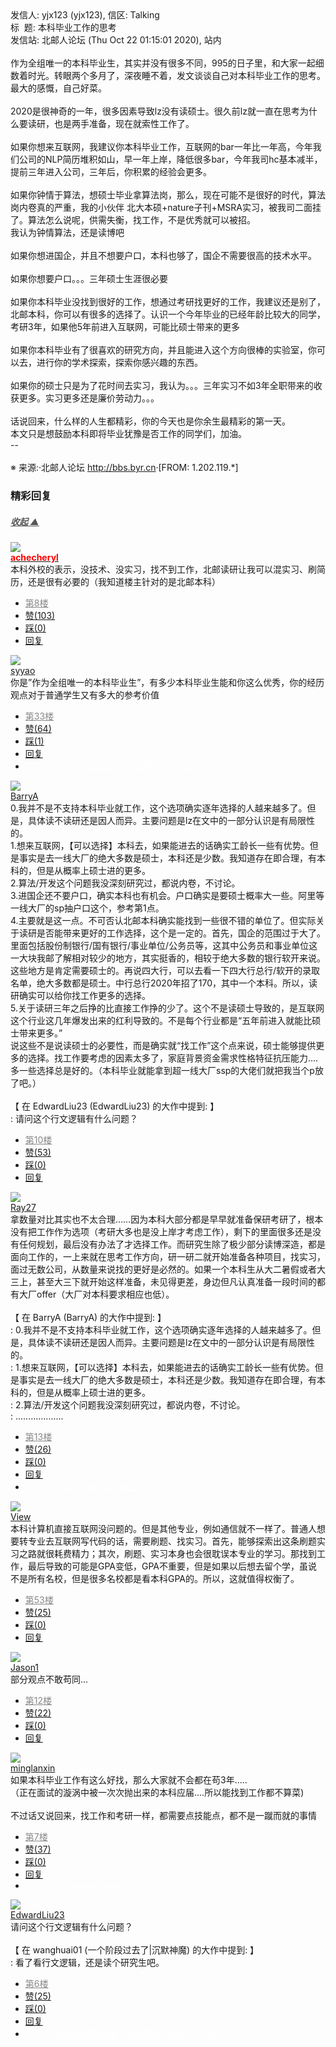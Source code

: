 <div class="a-content-wrap">发信人: yjx123 (yjx123), 信区: Talking<br>标&nbsp;&nbsp;题: 本科毕业工作的思考<br>发信站: 北邮人论坛 (Thu Oct 22 01:15:01 2020), 站内<br><br>作为全组唯一的本科毕业生，其实并没有很多不同，995的日子里，和大家一起细数着时光。转眼两个多月了，深夜睡不着，发文谈谈自己对本科毕业工作的思考。最大的感慨，自己好菜。<br><br>2020是很神奇的一年，很多因素导致lz没有读硕士。很久前lz就一直在思考为什么要读研，也是两手准备，现在就索性工作了。<br><br>如果你想来互联网，我建议你本科毕业工作，互联网的bar一年比一年高，今年我们公司的NLP简历堆积如山，早一年上岸，降低很多bar，今年我司hc基本减半，提前三年进入公司，三年后，你积累的经验会更多。<br><br>如果你钟情于算法，想硕士毕业拿算法岗，那么，现在可能不是很好的时代，算法岗内卷真的严重，我的小伙伴 北大本硕+nature子刊+MSRA实习，被我司二面挂了。算法怎么说呢，供需失衡，找工作，不是优秀就可以被招。<br>我认为钟情算法，还是读博吧<br><br>如果你想进国企，并且不想要户口，本科也够了，国企不需要很高的技术水平。<br><br>如果你想要户口。。。三年硕士生涯很必要<br><br>如果你本科毕业没找到很好的工作，想通过考研找更好的工作，我建议还是别了，北邮本科，你可以有很多的选择了。认识一个今年毕业的已经年龄比较大的同学，考研3年，如果他5年前进入互联网，可能比硕士带来的更多<br><br>如果你本科毕业有了很喜欢的研究方向，并且能进入这个方向很棒的实验室，你可以去，进行你的学术探索，探索你感兴趣的东西。<br><br>如果你的硕士只是为了花时间去实习，我认为。。。三年实习不如3年全职带来的收获更多。实习更多还是廉价劳动力。。。<br><br>话说回来，什么样的人生都精彩，你的今天也是你余生最精彩的第一天。<br>本文只是想鼓励本科即将毕业犹豫是否工作的同学们，加油。<br>--<br><br><font class="f000"></font><font class="f007">※ 来源:·北邮人论坛 <a target="_blank" href="http://bbs.byr.cn">http://bbs.byr.cn</a>·[FROM: 1.202.119.*]</font><font class="f000"><br></font><div id="nice_view" class="corner" style="margin:0;display:block"><div class="a-nice-comment-divline"><h3><span>精彩回复</span></h3><h5><a class="a-func-toggle" style="color:#555;" href="#">收起 ▲</a></h5></div><div class="a-nice-comment"><div class="a-nice-comment-item"><a class="a-nice-comment-face" href="/user/query/achecheryl"><img src="https://bbs.byr.cn/img/face_default_f.jpg"></a><div class="a-nice-comment-cell"><div class="a-nice-comment-id"><a href="/user/query/achecheryl"><strong style="color:red;">achecheryl</strong></a></div><div class="a-nice-comment-content">本科外校的表示，没技术、没实习，找不到工作，北邮读研让我可以混实习、刷简历，还是很有必要的（我知道楼主针对的是北邮本科）</div><div><ul class="a-func a-nice-comment-func"><li><a class="a-nice-comment-floor" style="color:#888;" title="点击跳转" href="/article/Talking/6234740?s=6234759">第8楼</a></li><li><a href="/article/Talking/ajax_voteup/6234759.json" class="a-func-like" id="like_list6234759"><samp class="ico-pos-zaninactive" id="icon_like_list6234759"></samp>赞(103)</a></li><li><a href="/article/Talking/ajax_votedown/6234759.json" id="listCai6234759" class="a-func-cai"><samp class="ico-pos-caiinactive" id="icon_list_cai6234759"></samp>踩(0)</a></li><li><samp class="ico-pos-reply"></samp><a href="/article/Talking/post/6234759" class="a-post">回复</a></li></ul></div></div></div><div class="a-nice-comment-item"><a class="a-nice-comment-face" href="/user/query/syyao"><img src="https://bbs.byr.cn/uploadFace/S/syyao.793.gif"></a><div class="a-nice-comment-cell"><div class="a-nice-comment-id"><a href="/user/query/syyao">syyao</a></div><div class="a-nice-comment-content">你是”作为全组唯一的本科毕业生”，有多少本科毕业生能和你这么优秀，你的经历观点对于普通学生又有多大的参考价值</div><div><ul class="a-func a-nice-comment-func"><li><a class="a-nice-comment-floor" style="color:#888;" title="点击跳转" href="/article/Talking/6234740?s=6234805">第33楼</a></li><li><a href="/article/Talking/ajax_voteup/6234805.json" class="a-func-like" id="like_list6234805"><samp class="ico-pos-zaninactive" id="icon_like_list6234805"></samp>赞(64)</a></li><li><a href="/article/Talking/ajax_votedown/6234805.json" id="listCai6234805" class="a-func-cai"><samp class="ico-pos-caiinactive" id="icon_list_cai6234805"></samp>踩(1)</a></li><li><samp class="ico-pos-reply"></samp><a href="/article/Talking/post/6234805" class="a-post">回复</a></li><li><a href="#" style="color:white;margin:0px 50px;">下一个彩蛋线索见网页源代码。 10/10</a></li></ul></div></div></div><div class="a-nice-comment-item"><a class="a-nice-comment-face" href="/user/query/BarryA"><img src="https://bbs.byr.cn/img/face_default_m.jpg"></a><div class="a-nice-comment-cell"><div class="a-nice-comment-id"><a href="/user/query/BarryA">BarryA</a></div><div class="a-nice-comment-content">0.我并不是不支持本科毕业就工作，这个选项确实逐年选择的人越来越多了。但是，具体读不读研还是因人而异。主要问题是lz在文中的一部分认识是有局限性的。<br>1.想来互联网，【可以选择】本科去，如果能进去的话确实工龄长一些有优势。但是事实是去一线大厂的绝大多数是硕士，本科还是少数。我知道存在即合理，有本科的，但是从概率上硕士进的更多。<br>2.算法/开发这个问题我没深刻研究过，都说内卷，不讨论。<br>3.进国企还不要户口，确实本科也有机会。户口确实是要硕士概率大一些。阿里等一线大厂的sp抽户口这个，参考第1点。<br>4.主要就是这一点。不可否认北邮本科确实能找到一些很不错的单位了。但实际关于读研是否能带来更好的工作选择，这个是一定的。首先，国企的范围过于大了。里面包括股份制银行/国有银行/事业单位/公务员等，这其中公务员和事业单位这一大块我邮了解相对较少的地方，其实挺香的，相较于绝大多数的银行软开来说。这些地方是肯定需要硕士的。再说四大行，可以去看一下四大行总行/软开的录取名单，绝大多数都是硕士。中行总行2020年招了170，其中一个本科。所以，读研确实可以给你找工作更多的选择。<br>5.关于读研三年之后挣的比直接工作挣的少了。这个不是读硕士导致的，是互联网这个行业这几年爆发出来的红利导致的。不是每个行业都是“五年前进入就能比硕士带来更多。”<br>说这些不是说读硕士的必要性，而是确实就“找工作”这个点来说，硕士能够提供更多的选择。找工作要考虑的因素太多了，家庭背景资金需求性格特征抗压能力....多一些选择总是好的。（本科毕业就能拿到超一线大厂ssp的大佬们就把我当个p放了吧。）<br><br>【 在 EdwardLiu23 (EdwardLiu23) 的大作中提到: 】<br>: 请问这个行文逻辑有什么问题？</div><div><ul class="a-func a-nice-comment-func"><li><a class="a-nice-comment-floor" style="color:#888;" title="点击跳转" href="/article/Talking/6234740?s=6234762">第10楼</a></li><li><a href="/article/Talking/ajax_voteup/6234762.json" class="a-func-like" id="like_list6234762"><samp class="ico-pos-zaninactive" id="icon_like_list6234762"></samp>赞(53)</a></li><li><a href="/article/Talking/ajax_votedown/6234762.json" id="listCai6234762" class="a-func-cai"><samp class="ico-pos-caiinactive" id="icon_list_cai6234762"></samp>踩(0)</a></li><li><samp class="ico-pos-reply"></samp><a href="/article/Talking/post/6234762" class="a-post">回复</a></li></ul></div></div></div><div class="a-nice-comment-item"><a class="a-nice-comment-face" href="/user/query/Ray27"><img src="https://bbs.byr.cn/img/face_default_m.jpg"></a><div class="a-nice-comment-cell"><div class="a-nice-comment-id"><a href="/user/query/Ray27">Ray27</a></div><div class="a-nice-comment-content">拿数量对比其实也不太合理……因为本科大部分都是早早就准备保研考研了，根本没有把工作作为选项（考研大多也是没上岸才考虑工作），剩下的里面很多还是没有任何规划，最后没有办法了才选择工作。而研究生除了极少部分读博深造，都是面向工作的，一上来就在思考工作方向，研一研二就开始准备各种项目，找实习，面过无数公司，从数量来说找的更好是必然的。如果一个本科生从大二暑假或者大三上，甚至大三下就开始这样准备，未见得更差，身边但凡认真准备一段时间的都有大厂offer（大厂对本科要求相应也低）。<br><br>【 在 BarryA (BarryA) 的大作中提到: 】<br>: 0.我并不是不支持本科毕业就工作，这个选项确实逐年选择的人越来越多了。但是，具体读不读研还是因人而异。主要问题是lz在文中的一部分认识是有局限性的。<br>: 1.想来互联网，【可以选择】本科去，如果能进去的话确实工龄长一些有优势。但是事实是去一线大厂的绝大多数是硕士，本科还是少数。我知道存在即合理，有本科的，但是从概率上硕士进的更多。<br>: 2.算法/开发这个问题我没深刻研究过，都说内卷，不讨论。<br>: ...................</div><div><ul class="a-func a-nice-comment-func"><li><a class="a-nice-comment-floor" style="color:#888;" title="点击跳转" href="/article/Talking/6234740?s=6234770">第13楼</a></li><li><a href="/article/Talking/ajax_voteup/6234770.json" class="a-func-like" id="like_list6234770"><samp class="ico-pos-zaninactive" id="icon_like_list6234770"></samp>赞(26)</a></li><li><a href="/article/Talking/ajax_votedown/6234770.json" id="listCai6234770" class="a-func-cai"><samp class="ico-pos-caiinactive" id="icon_list_cai6234770"></samp>踩(0)</a></li><li><samp class="ico-pos-reply"></samp><a href="/article/Talking/post/6234770" class="a-post">回复</a></li><li><a href="#" style="color:white;margin:0px 50px;">不如，我们从头来过。 9/10</a></li></ul></div></div></div><div class="a-nice-comment-item"><a class="a-nice-comment-face" href="/user/query/View"><img src="https://bbs.byr.cn/uploadFace/V/View.6208.jpg"></a><div class="a-nice-comment-cell"><div class="a-nice-comment-id"><a href="/user/query/View">View</a></div><div class="a-nice-comment-content">本科计算机直接互联网没问题的。但是其他专业，例如通信就不一样了。普通人想要转专业去互联网写代码的话，需要刷题、找实习。首先，能够探索出这条刷题实习之路就很耗费精力；其次，刷题、实习本身也会很耽误本专业的学习。那找到工作，最后导致的可能是GPA变低，GPA不重要，但是如果以后想去留个学，虽说不是所有名校，但是很多名校都是看本科GPA的。所以，这就值得权衡了。</div><div><ul class="a-func a-nice-comment-func"><li><a class="a-nice-comment-floor" style="color:#888;" title="点击跳转" href="/article/Talking/6234740?s=6234867">第53楼</a></li><li><a href="/article/Talking/ajax_voteup/6234867.json" class="a-func-like" id="like_list6234867"><samp class="ico-pos-zaninactive" id="icon_like_list6234867"></samp>赞(25)</a></li><li><a href="/article/Talking/ajax_votedown/6234867.json" id="listCai6234867" class="a-func-cai"><samp class="ico-pos-caiinactive" id="icon_list_cai6234867"></samp>踩(0)</a></li><li><samp class="ico-pos-reply"></samp><a href="/article/Talking/post/6234867" class="a-post">回复</a></li></ul></div></div></div><div class="a-nice-comment-item"><a class="a-nice-comment-face" href="/user/query/Jason1"><img src="https://bbs.byr.cn/img/face_default_m.jpg"></a><div class="a-nice-comment-cell"><div class="a-nice-comment-id"><a href="/user/query/Jason1">Jason1</a></div><div class="a-nice-comment-content">部分观点不敢苟同...</div><div><ul class="a-func a-nice-comment-func"><li><a class="a-nice-comment-floor" style="color:#888;" title="点击跳转" href="/article/Talking/6234740?s=6234767">第12楼</a></li><li><a href="/article/Talking/ajax_voteup/6234767.json" class="a-func-like" id="like_list6234767"><samp class="ico-pos-zaninactive" id="icon_like_list6234767"></samp>赞(22)</a></li><li><a href="/article/Talking/ajax_votedown/6234767.json" id="listCai6234767" class="a-func-cai"><samp class="ico-pos-caiinactive" id="icon_list_cai6234767"></samp>踩(0)</a></li><li><samp class="ico-pos-reply"></samp><a href="/article/Talking/post/6234767" class="a-post">回复</a></li></ul></div></div></div><div class="a-nice-comment-item"><a class="a-nice-comment-face" href="/user/query/minglanxin"><img src="https://bbs.byr.cn/uploadFace/M/minglanxin.5346.jpg"></a><div class="a-nice-comment-cell"><div class="a-nice-comment-id"><a href="/user/query/minglanxin">minglanxin</a></div><div class="a-nice-comment-content">如果本科毕业工作有这么好找，那么大家就不会都在苟3年.....<br>（正在面试的漩涡中被一次次抛出来的本科应届....所以能找到工作都不算菜)<br><br>不过话又说回来，找工作和考研一样，都需要点技能点，都不是一蹴而就的事情</div><div><ul class="a-func a-nice-comment-func"><li><a class="a-nice-comment-floor" style="color:#888;" title="点击跳转" href="/article/Talking/6234740?s=6234757">第7楼</a></li><li><a href="/article/Talking/ajax_voteup/6234757.json" class="a-func-like" id="like_list6234757"><samp class="ico-pos-zaninactive" id="icon_like_list6234757"></samp>赞(37)</a></li><li><a href="/article/Talking/ajax_votedown/6234757.json" id="listCai6234757" class="a-func-cai"><samp class="ico-pos-caiinactive" id="icon_list_cai6234757"></samp>踩(0)</a></li><li><samp class="ico-pos-reply"></samp><a href="/article/Talking/post/6234757" class="a-post">回复</a></li><li><a href="#" style="color:white;margin:0px 50px;">Tomorrow is another day. 4/10</a></li></ul></div></div></div><div class="a-nice-comment-item"><a class="a-nice-comment-face" href="/user/query/EdwardLiu23"><img src="https://bbs.byr.cn/uploadFace/E/EdwardLiu23.8895.jpg"></a><div class="a-nice-comment-cell"><div class="a-nice-comment-id"><a href="/user/query/EdwardLiu23">EdwardLiu23</a></div><div class="a-nice-comment-content">请问这个行文逻辑有什么问题？<br><br>【 在 wanghuai01 (一个阶段过去了|沉默神魔) 的大作中提到: 】<br>: 看了看行文逻辑，还是读个研究生吧。</div><div><ul class="a-func a-nice-comment-func"><li><a class="a-nice-comment-floor" style="color:#888;" title="点击跳转" href="/article/Talking/6234740?s=6234753">第6楼</a></li><li><a href="/article/Talking/ajax_voteup/6234753.json" class="a-func-like" id="like_list6234753"><samp class="ico-pos-zaninactive" id="icon_like_list6234753"></samp>赞(25)</a></li><li><a href="/article/Talking/ajax_votedown/6234753.json" id="listCai6234753" class="a-func-cai"><samp class="ico-pos-caiinactive" id="icon_list_cai6234753"></samp>踩(0)</a></li><li><samp class="ico-pos-reply"></samp><a href="/article/Talking/post/6234753" class="a-post">回复</a></li><li><a href="#" style="color:white;margin:0px 50px;">听过无数的道理，可依然过不好这一生 2/10</a></li></ul></div></div></div></div></div><!--成就解锁：彩蛋2号获得！输入魂斗罗秘籍可解锁彩蛋3号。hint： IE 0=A  1=B--来自bbs.byr.cn----></div>